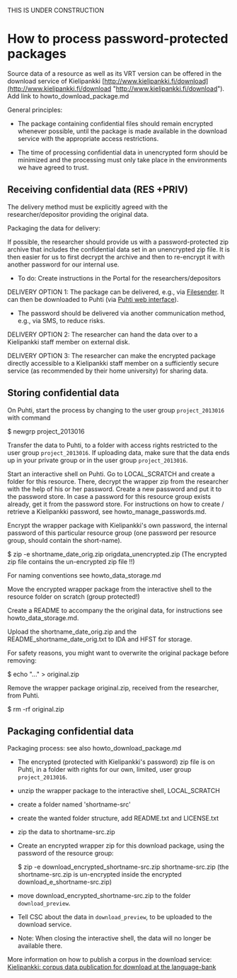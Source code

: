 THIS IS UNDER CONSTRUCTION

# How to process password-protected packages
Source data of a resource as well as its VRT version can be offered in the download service of Kielipankki [http://www.kielipankki.fi/download](http://www.kielipankki.fi/download "http://www.kielipankki.fi/download").
Add link to howto_download_package.md

General principles:

- The package containing confidential files should remain encrypted whenever possible, until the package is made available in the download service with the appropriate access restrictions. 

- The time of processing confidential data in unencrypted form should be minimized and the processing must only take place in the environments we have agreed to trust.


## Receiving confidential data (RES +PRIV)

The delivery method must be explicitly agreed with the researcher/depositor providing the original data.

Packaging the data for delivery:

If possible, the researcher should provide us with a password-protected zip archive that includes the confidential data set in an unencrypted zip file. It is then easier for us to first decrypt the archive and then to re-encrypt it with another password for our internal use.

- To do: Create instructions in the Portal for the researchers/depositors
   
DELIVERY OPTION 1: The package can be delivered, e.g., via [Filesender](https://filesender.funet.fi/). It can then be downloaded to Puhti (via [Puhti web interface](https://www.puhti.csc.fi/)).

- The password should be delivered via another communication method, e.g., via SMS, to reduce risks.

DELIVERY OPTION 2: The researcher can hand the data over to a Kielipankki staff member on external disk.

DELIVERY OPTION 3: The researcher can make the encrypted package directly accessible to a Kielipankki staff member on a sufficiently secure service (as recommended by their home university) for sharing data.


## Storing confidential data
On Puhti, start the process by changing to the user group `project_2013016` with command 
   
   $ newgrp project_2013016
   
Transfer the data to Puhti, to a folder with access rights restricted to the user group `project_2013016`.
If uploading data, make sure that the data ends up in your private group or in the user group `project_2013016`.

Start an interactive shell on Puhti. Go to LOCAL_SCRATCH and create a folder for this resource.
There, decrypt the wrapper zip from the researcher with the help of his or her password.
Create a new password and put it to the password store. In case a password for this resource group exists already, get it from the password store. 
For instructions on how to create / retrieve a Kielipankki password, see howto_manage_passwords.md.


Encrypt the wrapper package with Kielipankki's own password, the internal password of this particular resource group (one password per resource group, should contain the short-name).

   $ zip -e shortname_date_orig.zip origdata_unencrypted.zip		(The encrypted zip file contains the un-encrypted zip file !!)

For naming conventions see howto_data_storage.md

Move the encrypted wrapper package from the interactive shell to the resource folder on scratch (group protected!)

Create a README to accompany the the original data, for instructions see howto_data_storage.md.

Upload the shortname_date_orig.zip and the README_shortname_date_orig.txt to IDA and HFST for storage.

For safety reasons, you might want to overwrite the original package before removing:

   $ echo "..." > original.zip
   
Remove the wrapper package original.zip, received from the researcher, from Puhti.

   $ rm -rf original.zip



## Packaging confidential data

Packaging process: see also howto_download_package.md

- The encrypted (protected with Kielipankki's password) zip file is on Puhti, in a folder with rights for our own, limited, user group `project_2013016`.

- unzip the wrapper package to the interactive shell, LOCAL_SCRATCH

- create a folder named 'shortname-src'

- create the wanted folder structure, add README.txt and LICENSE.txt

- zip the data to shortname-src.zip

- Create an encrypted wrapper zip for this download package, using the password of the resource group:
 
     $ zip -e download_encrypted_shortname-src.zip shortname-src.zip   (the shortname-src.zip is un-encrypted inside the encrypted download_e_shortname-src.zip)

- move download_encrypted_shortname-src.zip to the folder `download_preview`.

- Tell CSC about the data in `download_preview`, to be uploaded to the download service.

- Note: When closing the interactive shell, the data will no longer be available there.






More information on how to publish a corpus in the download service:
[Kielipankki: corpus data publication for download at the language-bank](https://www.kielipankki.fi/development/corpus-data-publication-for-download-at-the-language-bank/)
